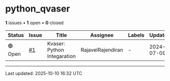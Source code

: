 # python_qvaser

**1** issues • **1** open • **0** closed

<table class="github-issue-table">
<thead>
<tr>
<th>Status</th>
<th>Issue</th>
<th>Title</th>
<th>Assignee</th>
<th>Labels</th>
<th>Updated</th>
</tr>
</thead>
<tbody>
<tr><td>🟢 Open</td><td><a href='./issue-1-Kvaser-Python-Integaration.md'>#1</a></td><td>Kvaser: Python Integaration</td><td>RajavelRajendiran</td><td>-</td><td>2024-07-09</td></tr>
</tbody>
</table>

---

Last updated: 2025-10-10 16:32 UTC